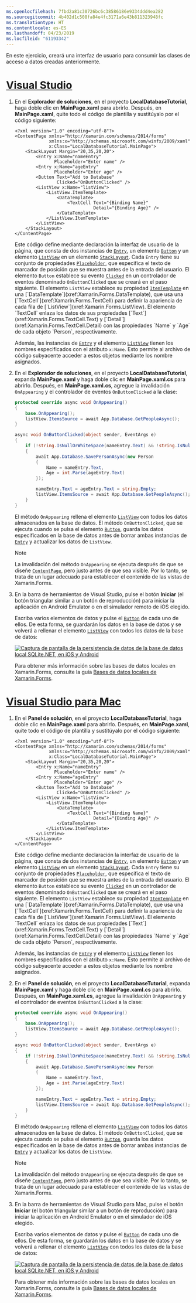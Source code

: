 ```yaml
---
ms.openlocfilehash: 7fbd2a81c30726bc6c38586186e9334ddd4ea282
ms.sourcegitcommit: 4b402d1c508fa84e4fc3171a6e43b811323948fc
ms.translationtype: HT
ms.contentlocale: es-ES
ms.lasthandoff: 04/23/2019
ms.locfileid: "61193342"
---
```

En este ejercicio, creará una interfaz de usuario para consumir las clases de acceso a datos creadas anteriormente.

# <a name="visual-studiotabvswin"></a>[Visual Studio](#tab/vswin)

1. En el **Explorador de soluciones**, en el proyecto **LocalDatabaseTutorial**, haga doble clic en **MainPage.xaml** para abrirlo. Después, en **MainPage.xaml**, quite todo el código de plantilla y sustitúyalo por el código siguiente:

    ```xaml
    <?xml version="1.0" encoding="utf-8"?>
    <ContentPage xmlns="http://xamarin.com/schemas/2014/forms"
                 xmlns:x="http://schemas.microsoft.com/winfx/2009/xaml"
                 x:Class="LocalDatabaseTutorial.MainPage">
        <StackLayout Margin="20,35,20,20">
            <Entry x:Name="nameEntry"
                   Placeholder="Enter name" />
            <Entry x:Name="ageEntry"
                   Placeholder="Enter age" />
            <Button Text="Add to Database"
                    Clicked="OnButtonClicked" />
            <ListView x:Name="listView">
                <ListView.ItemTemplate>
                    <DataTemplate>
                        <TextCell Text="{Binding Name}"
                                  Detail="{Binding Age}" />
                    </DataTemplate>
                </ListView.ItemTemplate>
            </ListView>
        </StackLayout>
    </ContentPage>
    ```

    Este código define mediante declaración la interfaz de usuario de la página, que consta de dos instancias de [`Entry`](xref:Xamarin.Forms.Entry), un elemento [`Button`](xref:Xamarin.Forms.Button) y un elemento [`ListView`](xref:Xamarin.Forms.ListView) en un elemento [`StackLayout`](xref:Xamarin.Forms.StackLayout). Cada `Entry` tiene su conjunto de propiedades [`Placeholder`](xref:Xamarin.Forms.Entry.Placeholder), que especifica el texto de marcador de posición que se muestra antes de la entrada del usuario. El elemento `Button` establece su evento [`Clicked`](xref:Xamarin.Forms.Button.Clicked) en un controlador de eventos denominado `OnButtonClicked` que se creará en el paso siguiente. El elemento `ListView` establece su propiedad [`ItemTemplate`](xref:Xamarin.Forms.ItemsView`1.ItemTemplate) en una [`DataTemplate`](xref:Xamarin.Forms.DataTemplate), que usa una [`TextCell`](xref:Xamarin.Forms.TextCell) para definir la apariencia de cada fila de [`ListView`](xref:Xamarin.Forms.ListView). El elemento `TextCell` enlaza los datos de sus propiedades [`Text`](xref:Xamarin.Forms.TextCell.Text) y [`Detail`](xref:Xamarin.Forms.TextCell.Detail) con las propiedades `Name` y `Age` de cada objeto `Person`, respectivamente.

    Además, las instancias de [`Entry`](xref:Xamarin.Forms.Entry) y el elemento [`ListView`](xref:Xamarin.Forms.ListView) tienen los nombres especificados con el atributo `x:Name`. Esto permite al archivo de código subyacente acceder a estos objetos mediante los nombre asignados.

1. En el **Explorador de soluciones**, en el proyecto **LocalDatabaseTutorial**, expanda **MainPage.xaml** y haga doble clic en **MainPage.xaml.cs** para abrirlo. Después, en **MainPage.xaml.cs**, agregue la invalidación `OnAppearing` y el controlador de eventos `OnButtonClicked` a la clase:

    ```csharp
    protected override async void OnAppearing()
    {
        base.OnAppearing();
        listView.ItemsSource = await App.Database.GetPeopleAsync();
    }

    async void OnButtonClicked(object sender, EventArgs e)
    {
        if (!string.IsNullOrWhiteSpace(nameEntry.Text) && !string.IsNullOrWhiteSpace(ageEntry.Text))
        {
            await App.Database.SavePersonAsync(new Person
            {
                Name = nameEntry.Text,
                Age = int.Parse(ageEntry.Text)
            });

            nameEntry.Text = ageEntry.Text = string.Empty;
            listView.ItemsSource = await App.Database.GetPeopleAsync();
        }
    }
    ```

    El método `OnAppearing` rellena el elemento [`ListView`](xref:Xamarin.Forms.ListView) con todos los datos almacenados en la base de datos. El método `OnButtonClicked`, que se ejecuta cuando se pulsa el elemento [`Button`](xref:Xamarin.Forms.Button), guarda los datos especificados en la base de datos antes de borrar ambas instancias de [`Entry`](xref:Xamarin.Forms.Entry) y actualizar los datos de `ListView`.

    > [!NOTE]
    > La invalidación del método `OnAppearing` se ejecuta después de que se diseñe [`ContentPage`](xref:Xamarin.Forms.ContentPage), pero justo antes de que sea visible. Por lo tanto, se trata de un lugar adecuado para establecer el contenido de las vistas de Xamarin.Forms.

1. En la barra de herramientas de Visual Studio, pulse el botón **Iniciar** (el botón triangular similar a un botón de reproducción) para iniciar la aplicación en Android Emulator o en el simulador remoto de iOS elegido.

    Escriba varios elementos de datos y pulse el [`Button`](xref:Xamarin.Forms.Button) de cada uno de ellos. De esta forma, se guardarán los datos en la base de datos y se volverá a rellenar el elemento [`ListView`](xref:Xamarin.Forms.ListView) con todos los datos de la base de datos:

    [![Captura de pantalla de la persistencia de datos de la base de datos local SQLite.NET, en iOS y Android](../images/consume-data-access-classes.png "Persistencia de datos de la base de datos local")](../images/consume-data-access-classes-large.png#lightbox "Persistencia de datos de la base de datos local")

    Para obtener más información sobre las bases de datos locales en Xamarin.Forms, consulte la guía [Bases de datos locales de Xamarin.Forms](~/xamarin-forms/app-fundamentals/databases.md).

# <a name="visual-studio-for-mactabvsmac"></a>[Visual Studio para Mac](#tab/vsmac)

1. En el **Panel de solución**, en el proyecto **LocalDatabaseTutorial**, haga doble clic en **MainPage.xaml** para abrirlo. Después, en **MainPage.xaml**, quite todo el código de plantilla y sustitúyalo por el código siguiente:

    ```xaml
    <?xml version="1.0" encoding="utf-8"?>
    <ContentPage xmlns="http://xamarin.com/schemas/2014/forms"
                 xmlns:x="http://schemas.microsoft.com/winfx/2009/xaml"
                 x:Class="LocalDatabaseTutorial.MainPage">
        <StackLayout Margin="20,35,20,20">
            <Entry x:Name="nameEntry"
                   Placeholder="Enter name" />
            <Entry x:Name="ageEntry"
                   Placeholder="Enter age" />
            <Button Text="Add to Database"
                    Clicked="OnButtonClicked" />
            <ListView x:Name="listView">
                <ListView.ItemTemplate>
                    <DataTemplate>
                        <TextCell Text="{Binding Name}"
                                  Detail="{Binding Age}" />
                    </DataTemplate>
                </ListView.ItemTemplate>
            </ListView>
        </StackLayout>
    </ContentPage>
    ```

    Este código define mediante declaración la interfaz de usuario de la página, que consta de dos instancias de [`Entry`](xref:Xamarin.Forms.Entry), un elemento [`Button`](xref:Xamarin.Forms.Button) y un elemento [`ListView`](xref:Xamarin.Forms.ListView) en un elemento [`StackLayout`](xref:Xamarin.Forms.StackLayout). Cada `Entry` tiene su conjunto de propiedades [`Placeholder`](xref:Xamarin.Forms.Entry.Placeholder), que especifica el texto de marcador de posición que se muestra antes de la entrada del usuario. El elemento `Button` establece su evento [`Clicked`](xref:Xamarin.Forms.Button.Clicked) en un controlador de eventos denominado `OnButtonClicked` que se creará en el paso siguiente. El elemento `ListView` establece su propiedad [`ItemTemplate`](xref:Xamarin.Forms.ItemsView`1.ItemTemplate) en una [`DataTemplate`](xref:Xamarin.Forms.DataTemplate), que usa una [`TextCell`](xref:Xamarin.Forms.TextCell) para definir la apariencia de cada fila de [`ListView`](xref:Xamarin.Forms.ListView). El elemento `TextCell` enlaza los datos de sus propiedades [`Text`](xref:Xamarin.Forms.TextCell.Text) y [`Detail`](xref:Xamarin.Forms.TextCell.Detail) con las propiedades `Name` y `Age` de cada objeto `Person`, respectivamente.

    Además, las instancias de [`Entry`](xref:Xamarin.Forms.Entry) y el elemento [`ListView`](xref:Xamarin.Forms.ListView) tienen los nombres especificados con el atributo `x:Name`. Esto permite al archivo de código subyacente acceder a estos objetos mediante los nombre asignados.

1. En el **Panel de solución**, en el proyecto **LocalDatabaseTutorial**, expanda **MainPage.xaml** y haga doble clic en **MainPage.xaml.cs** para abrirlo. Después, en **MainPage.xaml.cs**, agregue la invalidación `OnAppearing` y el controlador de eventos `OnButtonClicked` a la clase:

    ```csharp
    protected override async void OnAppearing()
    {
        base.OnAppearing();
        listView.ItemsSource = await App.Database.GetPeopleAsync();
    }

    async void OnButtonClicked(object sender, EventArgs e)
    {
        if (!string.IsNullOrWhiteSpace(nameEntry.Text) && !string.IsNullOrWhiteSpace(ageEntry.Text))
        {
            await App.Database.SavePersonAsync(new Person
            {
                Name = nameEntry.Text,
                Age = int.Parse(ageEntry.Text)
            });

            nameEntry.Text = ageEntry.Text = string.Empty;
            listView.ItemsSource = await App.Database.GetPeopleAsync();
        }
    }
    ```

    El método `OnAppearing` rellena el elemento [`ListView`](xref:Xamarin.Forms.ListView) con todos los datos almacenados en la base de datos. El método `OnButtonClicked`, que se ejecuta cuando se pulsa el elemento [`Button`](xref:Xamarin.Forms.Button), guarda los datos especificados en la base de datos antes de borrar ambas instancias de [`Entry`](xref:Xamarin.Forms.Entry) y actualizar los datos de `ListView`.

    > [!NOTE]
    > La invalidación del método `OnAppearing` se ejecuta después de que se diseñe [`ContentPage`](xref:Xamarin.Forms.ContentPage), pero justo antes de que sea visible. Por lo tanto, se trata de un lugar adecuado para establecer el contenido de las vistas de Xamarin.Forms.

1. En la barra de herramientas de Visual Studio para Mac, pulse el botón **Iniciar** (el botón triangular similar a un botón de reproducción) para iniciar la aplicación en Android Emulator o en el simulador de iOS elegido.

    Escriba varios elementos de datos y pulse el [`Button`](xref:Xamarin.Forms.Button) de cada uno de ellos. De esta forma, se guardarán los datos en la base de datos y se volverá a rellenar el elemento [`ListView`](xref:Xamarin.Forms.ListView) con todos los datos de la base de datos:

    [![Captura de pantalla de la persistencia de datos de la base de datos local SQLite.NET, en iOS y Android](../images/consume-data-access-classes.png "Persistencia de datos de la base de datos local")](../images/consume-data-access-classes-large.png#lightbox "Persistencia de datos de la base de datos local")

    Para obtener más información sobre las bases de datos locales en Xamarin.Forms, consulte la guía [Bases de datos locales de Xamarin.Forms](~/xamarin-forms/app-fundamentals/databases.md).
